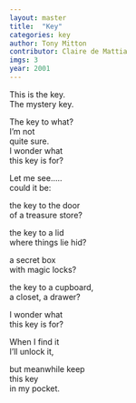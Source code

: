 ```yaml
---
layout: master
title:  "Key"
categories: key
author: Tony Mitton
contributor: Claire de Mattia
imgs: 3
year: 2001
---
```


This is the key.  
The mystery key.  
  
The key to what?  
I’m not  
quite sure.  
I wonder what  
this key is for?  
  
Let me see.....  
could it be:  
  
the key to the door  
of a treasure store?  
  
the key to a lid  
where things lie hid?  
  
a secret box  
with magic locks?  
  
the key to a cupboard,  
a closet, a drawer?  
  
I wonder what  
this key is for?  
  
When I find it  
I’ll unlock it,   
  
but meanwhile keep   
this key   
in my pocket.   